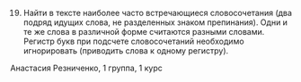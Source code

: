 19. Найти в тексте наиболее часто встречающиеся словосочетания (два подряд идущих слова, не разделенных знаком препинания). Одни и те же слова в различной форме считаются разными словами. Регистр букв при подсчете словосочетаний необходимо игнорировать (приводить слова к одному регистру).

Анастасия Резниченко, 1 группа, 1 курс
